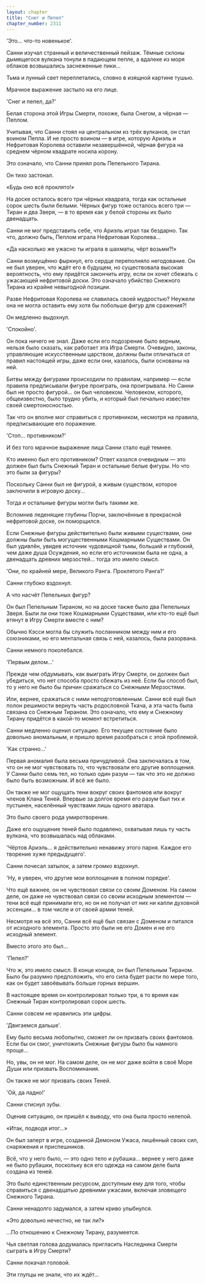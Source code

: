 ```yaml
---
layout: chapter
title: "Снег и Пепел"
chapter_number: 2311
---
```




'Это… что-то новенькое'.

Санни изучал странный и величественный пейзаж. Тёмные склоны дымящегося вулкана тонули в падающем пепле, а вдалеке из моря облаков возвышались заснеженные пики…

Тьма и лунный свет переплетались, словно в изящной картине тушью.

Мрачное выражение застыло на его лице.

'Снег и пепел, да?'

Белая сторона этой Игры Смерти, похоже, была Снегом, а чёрная — Пеплом.

Учитывая, что Санни стоял на центральном из трёх вулканов, он стал воином Пепла. И не просто воином — в игре, которую Ариэль и Нефритовая Королева оставили незавершённой, чёрная фигура на среднем чёрном квадрате носила корону.

Это означало, что Санни принял роль Пепельного Тирана.

Он тихо застонал.

«Будь оно всё проклято!»

На доске осталось всего три чёрных квадрата, тогда как остальные сорок шесть были белыми. Чёрных фигур тоже осталось всего три — Тиран и два Зверя, — в то время как у белой стороны их было двенадцать.

Санни не мог представить себе, что Ариэль играл так бездарно. Так что, должно быть, Пеплом играла Нефритовая Королева…

«Да насколько же ужасно ты играла в шахматы, чёрт возьми?!»

Санни возмущённо фыркнул, его сердце переполняло негодование. Он не был уверен, что ждёт его в будущем, но существовала высокая вероятность, что ему придётся закончить игру, если он хочет сбежать с ужасающей нефритовой доски. Это означало убийство Снежного Тирана из крайне невыгодной позиции.

Разве Нефритовая Королева не славилась своей мудростью? Неужели она не могла оставить ему хотя бы побольше фигур для сражения?!

Он медленно выдохнул.

'Спокойно'.

Он пока ничего не знал. Даже если его подозрение было верным, нельзя было сказать, как работает эта Игра Смерти. Очевидно, законы, управляющие искусственным царством, должны были отличаться от правил настоящей игры, даже если они, казалось, были основаны на ней.

Битвы между фигурами происходили по правилам, например — если правила предписывали фигуре проиграть, она проигрывала. Но Санни был не просто фигурой… он был человеком. Человеком, которого, общеизвестно, было трудно убить, и который был печально известен своей смертоносностью.

Так что он вполне мог справиться с противником, несмотря на правила, предписывающие его поражение.

'Стоп… противником?'

И без того мрачное выражение лица Санни стало ещё темнее.

Кто именно был его противником? Ответ казался очевидным — это должен был быть Снежный Тиран и остальные белые фигуры. Но что это были за фигуры?

Поскольку Санни был не фигурой, а живым существом, которое заключили в игровую доску...

Тогда и остальные фигуры могли быть такими же.

Вспомнив леденящие глубины Порчи, заключённые в прекрасной нефритовой доске, он поморщился.

Если Снежные фигуры действительно были живыми существами, они должны были быть могущественными Кошмарными Существами. Он был удивлён, увидев источник чудовищной тьмы, больший и глубокий, чем даже душа Осуждения, но если его источником была не одна, а двенадцать древних мерзостей… тогда это имело смысл.

'Они, по крайней мере, Великого Ранга. Проклятого Ранга?'

Санни глубоко вздохнул.

А что насчёт Пепельных фигур?

Он был Пепельным Тираном, но на доске также было два Пепельных Зверя. Были ли они тоже Кошмарными Существами, или кто-то ещё был втянут в Игру Смерти вместе с ним?

Обычно Кэсси могла бы служить посланником между ним и его союзниками, но его ментальная связь с ней, казалось, была разорвана.

Санни немного поколебался.

'Первым делом…'

Прежде чем обдумывать, как выиграть Игру Смерти, он должен был убедиться, что нет способа просто сбежать из неё. Если бы способ был, то у него не было бы причин сражаться со Снежными Мерзостями.

Или, вернее, сражаться с ними неподготовленным. Санни всё ещё был полон решимости вернуть часть родословной Ткача, а эта часть была связана со Снежным Тираном. Это означало, что ему и Снежному Тирану придётся в какой-то момент встретиться.

Санни медленно оценил ситуацию. Его текущее состояние было довольно аномальным, и пришло время разобраться с этой проблемой.

'Как странно…'

Первая аномалия была весьма причудливой. Она заключалась в том, что он не мог чувствовать то, что чувствовали его другие воплощения. У Санни было семь тел, но только один разум — так что это не должно было быть возможным. И всё же было.

Он также не мог ощущать тени вокруг своих фантомов или вокруг членов Клана Теней. Впервые за долгое время его разум был тих и пустынен, населённый чувствами лишь одного аватара.

Это было своего рода умиротворение.

Даже его ощущение теней было подавлено, охватывая лишь ту часть вулкана, что возвышалась над облаками.

'Чёртов Ариэль… я действительно ненавижу этого парня. Каждое его творение хуже предыдущего'.

Санни почесал затылок, а затем громко вздохнул.

'Ну, я уверен, что другие мои воплощения в полном порядке'.

Что ещё важнее, он не чувствовал связи со своим Доменом. На самом деле, он даже не чувствовал связи со своим исходным элементом — тени всё ещё принимали его, но он не получал от них ни капли духовной эссенции… в том числе и от своей армии теней.

Несмотря на всё это, Санни всё ещё был связан с Доменом и питался от исходного элемента. Просто это были не его Домен и не его исходный элемент.

Вместо этого это был…

'Пепел?'

Что ж, это имело смысл. В конце концов, он был Пепельным Тираном. Было бы разумно предположить, что его сила будет расти по мере того, как он будет завоёвывать больше горных вершин.

В настоящее время он контролировал только три, в то время как Снежный Тиран контролировал сорок шесть.

Санни совсем не нравились эти цифры.

'Двигаемся дальше'.

Ему было весьма любопытно, сможет ли он призвать своих фантомов. Если бы он смог, уничтожить Снежные фигуры было бы намного проще…

Но, увы, он не мог. На самом деле, он не мог даже войти в своё Море Души или призвать Воспоминания.

Он также не мог призвать своих Теней.

'Ой, да ладно!'

Санни стиснул зубы.

Оценив ситуацию, он пришёл к выводу, что она была просто нелепой.

«Итак, подводя итог…»

Он был заперт в игре, созданной Демоном Ужаса, лишённый своих сил, снаряжения и приспешников.

Всё, что у него было, — это одно тело и рубашка… вернее у него даже не было рубашки, поскольку вся его одежда на самом деле была создана из теней.

Это было единственным ресурсом, доступным ему для того, чтобы справиться с двенадцатью древними ужасами, включая зловещего Снежного Тирана.

Санни ненадолго задумался, а затем криво улыбнулся.

«Это довольно нечестно, не так ли?»

…По отношению к Снежному Тирану, разумеется.

Чья светлая голова додумалась пригласить Наследника Смерти сыграть в Игру Смерти?

Санни покачал головой.

Эти глупцы не знали, что их ждёт…

